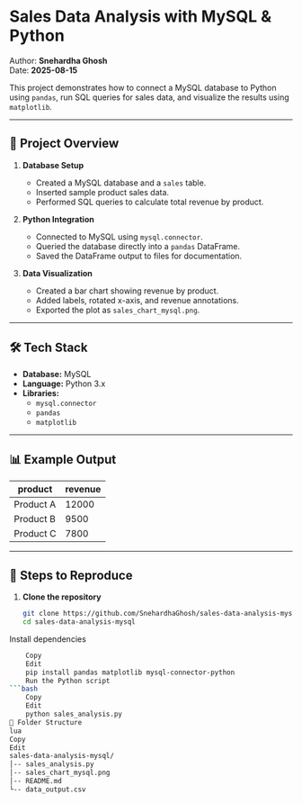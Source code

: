 
# Sales Data Analysis with MySQL & Python

Author: **Snehardha Ghosh**  
Date: **2025-08-15**

This project demonstrates how to connect a MySQL database to Python using `pandas`, run SQL queries for sales data, and visualize the results using `matplotlib`.

---

## 📂 Project Overview
1. **Database Setup**
   - Created a MySQL database and a `sales` table.
   - Inserted sample product sales data.
   - Performed SQL queries to calculate total revenue by product.

2. **Python Integration**
   - Connected to MySQL using `mysql.connector`.
   - Queried the database directly into a `pandas` DataFrame.
   - Saved the DataFrame output to files for documentation.

3. **Data Visualization**
   - Created a bar chart showing revenue by product.
   - Added labels, rotated x-axis, and revenue annotations.
   - Exported the plot as `sales_chart_mysql.png`.

---

## 🛠️ Tech Stack
- **Database:** MySQL
- **Language:** Python 3.x
- **Libraries:**
  - `mysql.connector`
  - `pandas`
  - `matplotlib`

---

## 📊 Example Output
| product     | revenue   |
|-------------|-----------|
| Product A   | 12000     |
| Product B   | 9500      |
| Product C   | 7800      |

---

## 📜 Steps to Reproduce
1. **Clone the repository**
   ```bash
   git clone https://github.com/SnehardhaGhosh/sales-data-analysis-mysql.git
   cd sales-data-analysis-mysql
Install dependencies

```bash
    Copy
    Edit
    pip install pandas matplotlib mysql-connector-python
    Run the Python script
```bash
    Copy
    Edit
    python sales_analysis.py
📁 Folder Structure
lua
Copy
Edit
sales-data-analysis-mysql/
│-- sales_analysis.py
│-- sales_chart_mysql.png
│-- README.md
└-- data_output.csv
